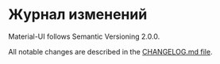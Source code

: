 # Журнал изменений

<p class="description">Material-UI follows Semantic Versioning 2.0.0.</p>

All notable changes are described in the [CHANGELOG.md file](https://github.com/Foso/material-ui/blob/master/CHANGELOG.md).
